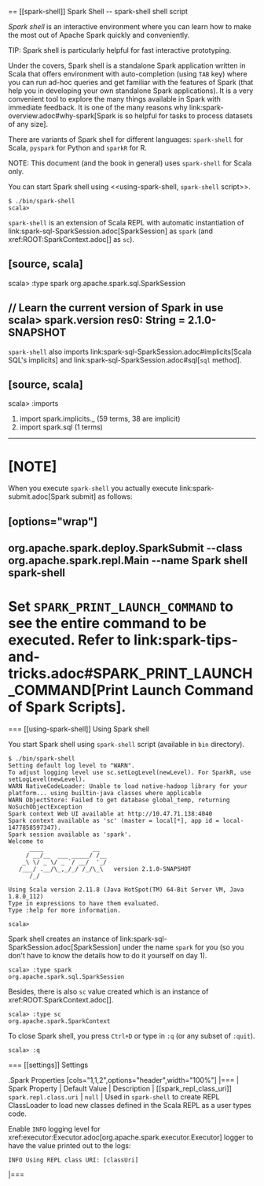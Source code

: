 == [[spark-shell]] Spark Shell -- spark-shell shell script

*Spark shell* is an interactive environment where you can learn how to make the most out of Apache Spark quickly and conveniently.

TIP: Spark shell is particularly helpful for fast interactive prototyping.

Under the covers, Spark shell is a standalone Spark application written in Scala that offers environment with auto-completion (using `TAB` key) where you can run ad-hoc queries and get familiar with the features of Spark (that help you in developing your own standalone Spark applications). It is a very convenient tool to explore the many things available in Spark with immediate feedback. It is one of the many reasons why link:spark-overview.adoc#why-spark[Spark is so helpful for tasks to process datasets of any size].

There are variants of Spark shell for different languages: `spark-shell` for Scala, `pyspark` for Python and `sparkR` for R.

NOTE: This document (and the book in general) uses `spark-shell` for Scala only.

You can start Spark shell using <<using-spark-shell, `spark-shell` script>>.

```
$ ./bin/spark-shell
scala>
```

`spark-shell` is an extension of Scala REPL with automatic instantiation of link:spark-sql-SparkSession.adoc[SparkSession] as `spark` (and xref:ROOT:SparkContext.adoc[] as `sc`).

[source, scala]
----
scala> :type spark
org.apache.spark.sql.SparkSession

// Learn the current version of Spark in use
scala> spark.version
res0: String = 2.1.0-SNAPSHOT
----

`spark-shell` also imports link:spark-sql-SparkSession.adoc#implicits[Scala SQL's implicits] and link:spark-sql-SparkSession.adoc#sql[`sql` method].

[source, scala]
----
scala> :imports
 1) import spark.implicits._       (59 terms, 38 are implicit)
 2) import spark.sql               (1 terms)
----

[NOTE]
====
When you execute `spark-shell` you actually execute link:spark-submit.adoc[Spark submit] as follows:

[options="wrap"]
----
org.apache.spark.deploy.SparkSubmit --class org.apache.spark.repl.Main --name Spark shell spark-shell
----

Set `SPARK_PRINT_LAUNCH_COMMAND` to see the entire command to be executed. Refer to link:spark-tips-and-tricks.adoc#SPARK_PRINT_LAUNCH_COMMAND[Print Launch Command of Spark Scripts].
====

=== [[using-spark-shell]] Using Spark shell

You start Spark shell using `spark-shell` script (available in `bin` directory).

```
$ ./bin/spark-shell
Setting default log level to "WARN".
To adjust logging level use sc.setLogLevel(newLevel). For SparkR, use setLogLevel(newLevel).
WARN NativeCodeLoader: Unable to load native-hadoop library for your platform... using builtin-java classes where applicable
WARN ObjectStore: Failed to get database global_temp, returning NoSuchObjectException
Spark context Web UI available at http://10.47.71.138:4040
Spark context available as 'sc' (master = local[*], app id = local-1477858597347).
Spark session available as 'spark'.
Welcome to
      ____              __
     / __/__  ___ _____/ /__
    _\ \/ _ \/ _ `/ __/  '_/
   /___/ .__/\_,_/_/ /_/\_\   version 2.1.0-SNAPSHOT
      /_/

Using Scala version 2.11.8 (Java HotSpot(TM) 64-Bit Server VM, Java 1.8.0_112)
Type in expressions to have them evaluated.
Type :help for more information.

scala>
```

Spark shell creates an instance of link:spark-sql-SparkSession.adoc[SparkSession] under the name `spark` for you (so you don't have to know the details how to do it yourself on day 1).

```
scala> :type spark
org.apache.spark.sql.SparkSession
```

Besides, there is also `sc` value created which is an instance of xref:ROOT:SparkContext.adoc[].

```
scala> :type sc
org.apache.spark.SparkContext
```

To close Spark shell, you press `Ctrl+D` or type in `:q` (or any subset of `:quit`).

```
scala> :q
```

=== [[settings]] Settings

.Spark Properties
[cols="1,1,2",options="header",width="100%"]
|===
| Spark Property | Default Value | Description
| [[spark_repl_class_uri]] `spark.repl.class.uri` | `null` | Used in `spark-shell` to create REPL ClassLoader to load new classes defined in the Scala REPL as a user types code.

Enable `INFO` logging level for xref:executor:Executor.adoc[org.apache.spark.executor.Executor] logger to have the value printed out to the logs:

`INFO Using REPL class URI: [classUri]`

|===
